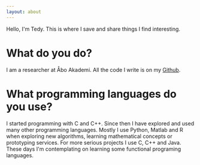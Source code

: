 ```yaml
---
layout: about
---
```


Hello, I'm Tedy. This is where I save and share things I find interesting.

# What do you do?
I am a researcher at Åbo Akademi. All the code I write is on my
[Github](https://github.com/tdeneke).

# What programming languages do you use?
I started programming with C and C++. Since then I have explored and used many
other programming languages. Mostly I use Python, Matlab and R when exploring
new algorithms, learning mathematical concepts or prototyping services. For
more serious projects I use C, C++ and Java. These days I'm contemplating on
learning some functional programing languages.
